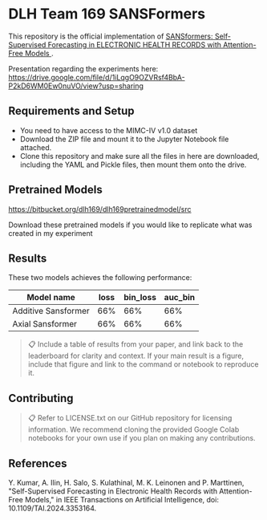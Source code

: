 # DLH Team 169 SANSFormers

This repository is the official implementation of [SANSformers: Self-Supervised Forecasting in ELECTRONIC HEALTH RECORDS with Attention-Free Models
](https://arxiv.org/abs/2108.13672). 

Presentation regarding the experiments here:
https://drive.google.com/file/d/1iLqgO9OZVRsf4BbA-P2kD6WM0Ew0nuVO/view?usp=sharing


## Requirements and Setup

- You need to have access to the MIMC-IV v1.0 dataset
- Download the ZIP file and mount it to the Jupyter Notebook file attached.
- Clone this repository and make sure all the files in here are downloaded, including the YAML and Pickle files, then mount them onto the drive.


## Pretrained Models

https://bitbucket.org/dlh169/dlh169pretrainedmodel/src

Download these pretrained models if you would like to replicate what was created in my experiment

## Results

These two models achieves the following performance:

| Model name         | loss  | bin_loss | auc_bin
| ------------------ |---------------- | -------------- |-----|
| Additive Sansformer   |     66%        |      66%      | 66%
| Axial Sansformer  |     66%       |      66%      |66%

>📋  Include a table of results from your paper, and link back to the leaderboard for clarity and context. If your main result is a figure, include that figure and link to the command or notebook to reproduce it. 


## Contributing

>📋  Refer to LICENSE.txt on our GitHub repository for licensing information. We recommend cloning the provided Google Colab notebooks for your own use if you plan on making any contributions.


## References

Y. Kumar, A. Ilin, H. Salo, S. Kulathinal, M. K. Leinonen and P. Marttinen, "Self-Supervised Forecasting in Electronic Health Records with Attention-Free Models," in IEEE Transactions on Artificial Intelligence, doi: 10.1109/TAI.2024.3353164.